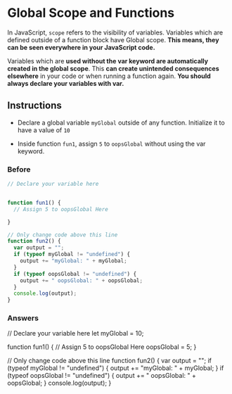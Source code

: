 # Global Scope and Functions

In JavaScript, `scope` refers to the visibility of variables.
Variables which are defined outside of a function block have
Global scope. **This means, they can be seen everywhere in your
JavaScript code.**

Variables which are **used without the var keyword are automatically
created in the global scope**. This **can create unintended consequences
elsewhere** in your code or when running a function again. **You should
always declare your variables with var.**

## Instructions
 - Declare a global variable `myGlobal` outside of any function.
 Initialize it to have a value of `10`

 - Inside function `fun1`, assign `5` to `oopsGlobal` without using the var keyword.

### Before

```javascript
// Declare your variable here


function fun1() {
  // Assign 5 to oopsGlobal Here

}

// Only change code above this line
function fun2() {
  var output = "";
  if (typeof myGlobal != "undefined") {
    output += "myGlobal: " + myGlobal;
  }
  if (typeof oopsGlobal != "undefined") {
    output += " oopsGlobal: " + oopsGlobal;
  }
  console.log(output);
}
```

### Answers

// Declare your variable here
let myGlobal = 10;

function fun1() {
  // Assign 5 to oopsGlobal Here
  oopsGlobal = 5;
}

// Only change code above this line
function fun2() {
  var output = "";
  if (typeof myGlobal != "undefined") {
    output += "myGlobal: " + myGlobal;
  }
  if (typeof oopsGlobal != "undefined") {
    output += " oopsGlobal: " + oopsGlobal;
  }
  console.log(output);
}
